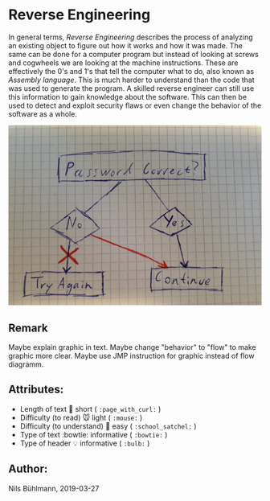 # Reverse Engineering

In general terms, *Reverse Engineering* describes the process of analyzing an existing object to figure out how it works and how it was made.
The same can be done for a computer program but instead of looking at screws and cogwheels we are looking at the machine instructions.
These are effectively the 0's and 1's that tell the computer what to do, also known as *Assembly language*.
This is much harder to understand than the code that was used to generate the program.
A skilled reverse engineer can still use this information to gain knowledge about the software. This can then be used to detect and exploit security flaws or even change the behavior of the software as a whole.

![Reverse Engineering Flow](figures/image-1-63-reverse-flow.jpeg)


## Remark
Maybe explain graphic in text.
Maybe change "behavior" to "flow" to make graphic more clear.
Maybe use JMP instruction for graphic instead of flow diagramm.

## Attributes:
* Length of text :page_with_curl: short ( `:page_with_curl:` )
* Difficulty (to read) :mouse:  light ( `:mouse:` )
* Difficulty (to understand) :school_satchel:  easy ( `:school_satchel:` )
* Type of text :bowtie:  informative ( `:bowtie:` ) 
* Type of header :bulb:  informative ( `:bulb:` ) 

## Author:
Nils Bühlmann, 2019-03-27
